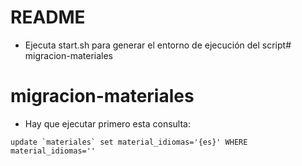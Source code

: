 # README #

- Ejecuta start.sh para generar el entorno de ejecución del script# migracion-materiales
# migracion-materiales
- Hay que ejecutar primero esta consulta: 

```
update `materiales` set material_idiomas='{es}' WHERE material_idiomas=''
```
